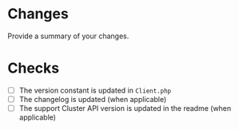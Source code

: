 # Changes

Provide a summary of your changes.

# Checks

- [ ] The version constant is updated in `Client.php`
- [ ] The changelog is updated (when applicable)
- [ ] The support Cluster API version is updated in the readme (when applicable)
